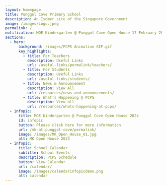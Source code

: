 ```yaml
---
layout: homepage
title: Punggol Cove Primary School
description: An Isomer site of the Singapore Government
image: /images/Logo.jpeg
permalink: /
notification: MOE Kindergarten @ Punggol Cove Open House 17 February 2024
sections:
  - hero:
      background: /images/PCPS Animation GIF.gif
      key_highlights:
        - title: For Teachers
          description: Useful Links
          url: /useful-links/permalink/teachers/
        - title: For Students
          description: Useful Links
          url: /useful-links/students/
        - title: News & Announcement
          description: View All
          url: /resources/news-and-announcements/
        - title: What's Happening @ PCPS
          description: View all
          url: /resources/whats-happening-at-pcps/
  - infopic:
      title: MOE Kindergarten @ Punggol Cove Open House 2024
      id: infopic
      button: Please click here for more information
      url: /mk-at-punggol-cove/permalink/
      image: /images/MK_Open_House_01.jpg
      alt: MK Open House 2024
  - infopic:
      title: School Calendar
      subtitle: School Events
      description: PCPS Schedule
      button: View Calendar
      url: /calendar/
      image: /images/calendarinfopicdemo.png
      alt: calendar
---
```

